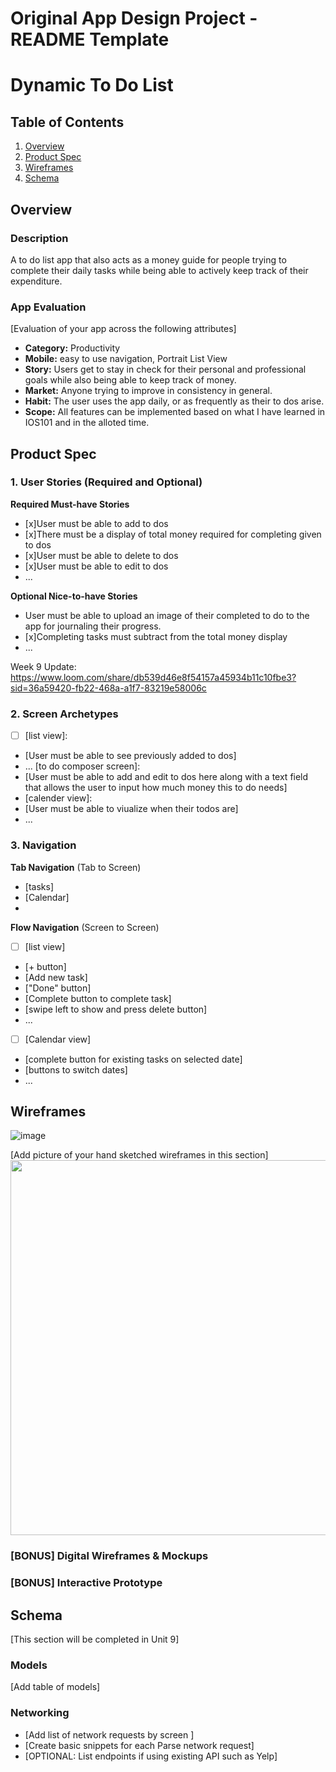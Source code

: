 Original App Design Project - README Template
===

# Dynamic To Do List

## Table of Contents

1. [Overview](#Overview)
2. [Product Spec](#Product-Spec)
3. [Wireframes](#Wireframes)
4. [Schema](#Schema)

## Overview

### Description

A to do list app that also acts as a money guide for people trying to complete their daily tasks while being able to actively keep track of their expenditure.

### App Evaluation

[Evaluation of your app across the following attributes]
- **Category:** Productivity
- **Mobile:**  easy to use navigation, Portrait List View
- **Story:** Users get to stay in check for their personal and professional goals while also being able to keep track of money. 
- **Market:** Anyone trying to improve in consistency in general.
- **Habit:** The user uses the app daily, or as frequently as their to dos arise.
- **Scope:** All features can be implemented based on what I have learned in IOS101 and in the alloted time.

## Product Spec

### 1. User Stories (Required and Optional)

**Required Must-have Stories**

* [x]User must be able to add to dos
* [x]There must be a display of total money required for completing given to dos
* [x]User must be able to delete to dos
* [x]User must be able to edit to dos
* ...

**Optional Nice-to-have Stories**

* User must be able to upload an image of their completed to do to the app for journaling their progress.
* [x]Completing tasks must subtract from the total money display
* ...

Week 9 Update: 
https://www.loom.com/share/db539d46e8f54157a45934b11c10fbe3?sid=36a59420-fb22-468a-a1f7-83219e58006c

### 2. Screen Archetypes

- [ ] [list view]:
* [User must be able to see previously added to dos]
* ...
[to do composer screen]:
* [User must be able to add and edit to dos here along with a text field that allows the user to input how much money this to do needs]
* [calender view]:
* [User must be able to viualize when their todos are]
* ...

### 3. Navigation

**Tab Navigation** (Tab to Screen)

* [tasks]
* [Calendar]
* 
**Flow Navigation** (Screen to Screen)

- [ ] [list view]
* [+ button]
* [Add new task]
* ["Done" button]
* [Complete button to complete task]
* [swipe left to show and press delete button]
* ...
- [ ] [Calendar view]
* [complete button for existing tasks on selected date]
* [buttons to switch dates]
* ...

## Wireframes

![image](https://github.com/abhayDsingh/IOS-FINAL-WEEK-9/assets/156245245/c42f341c-17d5-4788-891f-399ce0c70cbf)


[Add picture of your hand sketched wireframes in this section]
<img src="YOUR_WIREFRAME_IMAGE_URL" width=600>

### [BONUS] Digital Wireframes & Mockups

### [BONUS] Interactive Prototype

## Schema 

[This section will be completed in Unit 9]

### Models

[Add table of models]

### Networking

- [Add list of network requests by screen ]
- [Create basic snippets for each Parse network request]
- [OPTIONAL: List endpoints if using existing API such as Yelp]
